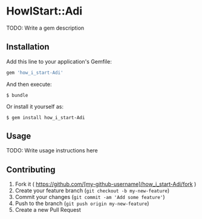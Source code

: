 # HowIStart::Adi

TODO: Write a gem description

## Installation

Add this line to your application's Gemfile:

```ruby
gem 'how_i_start-Adi'
```

And then execute:

    $ bundle

Or install it yourself as:

    $ gem install how_i_start-Adi

## Usage

TODO: Write usage instructions here

## Contributing

1. Fork it ( https://github.com/[my-github-username]/how_i_start-Adi/fork )
2. Create your feature branch (`git checkout -b my-new-feature`)
3. Commit your changes (`git commit -am 'Add some feature'`)
4. Push to the branch (`git push origin my-new-feature`)
5. Create a new Pull Request
